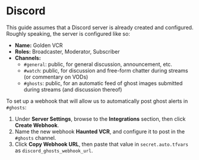 # Discord

This guide assumes that a Discord server is already created and configured. Roughly
speaking, the server is configured like so:

- **Name:** Golden VCR
- **Roles:** Broadcaster, Moderator, Subscriber
- **Channels:**
    - `#general`: public, for general discussion, announcement, etc.
    - `#watch`: public, for discussion and free-form chatter during streams (or
      commentary on VODs)
    - `#ghosts`: public, for an automatic feed of ghost images submitted during streams
      (and discussion thereof)

To set up a webhook that will allow us to automatically post ghost alerts in `#ghosts`:

1. Under **Server Settings**, browse to the **Integrations** section, then click
   **Create Webhook**.
2. Name the new webhook **Haunted VCR**, and configure it to post in the `#ghosts`
   channel.
3. Click **Copy Webhook URL**, then paste that value in `secret.auto.tfvars` as
   `discord_ghosts_webhook_url`.
